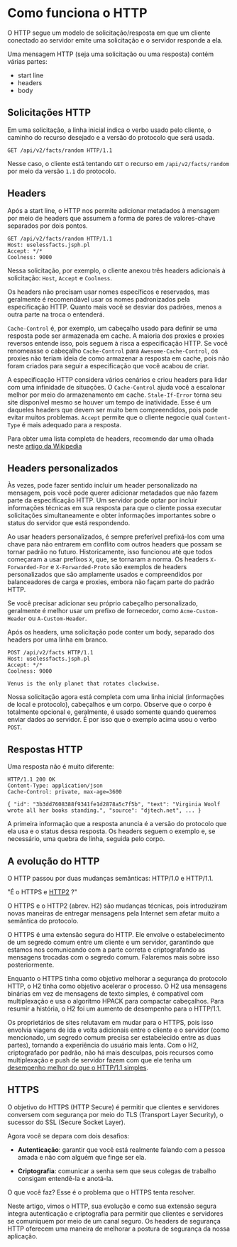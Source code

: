# Como funciona o HTTP

O HTTP segue um modelo de solicitação/resposta em que um cliente conectado ao servidor emite uma solicitação e o servidor responde a ela.

Uma mensagem HTTP (seja uma solicitação ou uma resposta) contém várias partes:

- start line
- headers
- body

## Solicitações HTTP

Em uma solicitação, a linha inicial indica o verbo usado pelo cliente, o caminho do recurso desejado e a versão do protocolo que será usada.

```http
GET /api/v2/facts/random HTTP/1.1
```

Nesse caso, o cliente está tentando `GET` o recurso em `/api/v2/facts/random` por meio da versão `1.1` do protocolo.

## Headers

Após a start line, o HTTP nos permite adicionar metadados à mensagem por meio de headers que assumem a forma de pares de valores-chave separados por dois pontos.

```http
GET /api/v2/facts/random HTTP/1.1
Host: uselessfacts.jsph.pl
Accept: */*
Coolness: 9000
```

Nessa solicitação, por exemplo, o cliente anexou três headers adicionais à solicitação: `Host`, `Accept` e `Coolness`.

Os headers não precisam usar nomes específicos e reservados, mas geralmente é recomendável usar os nomes padronizados pela especificação HTTP. Quanto mais você se desviar dos padrões, menos a outra parte na troca o entenderá.

`Cache-Control` é, por exemplo, um cabeçalho usado para definir se uma resposta pode ser armazenada em cache. A maioria dos proxies e proxies reversos entende isso, pois seguem à risca a especificação HTTP. Se você renomeasse o cabeçalho `Cache-Control` para `Awesome-Cache-Control`, os proxies não teriam ideia de como armazenar a resposta em cache, pois não foram criados para seguir a especificação que você acabou de criar.

A especificação HTTP considera vários cenários e criou headers para lidar com uma infinidade de situações. O `Cache-Control` ajuda você a escalonar melhor por meio do armazenamento em cache. `Stale-If-Error` torna seu site disponível mesmo se houver um tempo de inatividade. Esse é um daqueles headers que devem ser muito bem compreendidos, pois pode evitar muitos problemas. `Accept` permite que o cliente negocie qual `Content-Type` é mais adequado para a resposta.

Para obter uma lista completa de headers, recomendo dar uma olhada neste [artigo da Wikipedia](https://en.wikipedia.org/wiki/List_of_HTTP_header_fields)

## Headers personalizados

Às vezes, pode fazer sentido incluir um header personalizado na mensagem, pois você pode querer adicionar metadados que não fazem parte da especificação HTTP. Um servidor pode optar por incluir informações técnicas em sua resposta para que o cliente possa executar solicitações simultaneamente e obter informações importantes sobre o status do servidor que está respondendo.

Ao usar headers personalizados, é sempre preferível prefixá-los com uma chave para não entrarem em conflito com outros headers que possam se tornar padrão no futuro. Historicamente, isso funcionou até que todos começaram a usar prefixos `X`, que, se tornaram a norma. Os headers `X-Forwarded-For` e `X-Forwarded-Proto` são exemplos de headers personalizados que são amplamente usados e compreendidos por balanceadores de carga e proxies, embora não façam parte do padrão HTTP.

Se você precisar adicionar seu próprio cabeçalho personalizado, geralmente é melhor usar um prefixo de fornecedor, como `Acme-Custom-Header` ou `A-Custom-Header`.

Após os headers, uma solicitação pode conter um body, separado dos headers por uma linha em branco.

```http
POST /api/v2/facts HTTP/1.1
Host: uselessfacts.jsph.pl
Accept: */*
Coolness: 9000

Venus is the only planet that rotates clockwise.
```

Nossa solicitação agora está completa com uma linha inicial (informações de local e protocolo), cabeçalhos e um corpo. Observe que o corpo é totalmente opcional e, geralmente, é usado somente quando queremos enviar dados ao servidor. É por isso que o exemplo acima usou o verbo `POST`.

## Respostas HTTP

Uma resposta não é muito diferente:

```http
HTTP/1.1 200 OK
Content-Type: application/json
Cache-Control: private, max-age=3600

{ "id": "3b3dd7608388f9341fe1d2878a5c7f5b", "text": "Virginia Woolf wrote all her books standing.", "source": "djtech.net", ... }
```

A primeira informação que a resposta anuncia é a versão do protocolo que ela usa e o status dessa resposta. Os headers seguem o exemplo e, se necessário, uma quebra de linha, seguida pelo corpo.

## A evolução do HTTP

O HTTP passou por duas mudanças semânticas: HTTP/1.0 e HTTP/1.1.

"É o HTTPS e [HTTP2](https://httpwg.org/specs/rfc7540.html) ?"

O HTTPS e o HTTP2 (abrev. H2) são mudanças técnicas, pois introduziram novas maneiras de entregar mensagens pela Internet sem afetar muito a semântica do protocolo.

O HTTPS é uma extensão segura do HTTP. Ele envolve o estabelecimento de um segredo comum entre um cliente e um servidor, garantindo que estamos nos comunicando com a parte correta e criptografando as mensagens trocadas com o segredo comum. Falaremos mais sobre isso posteriormente.

Enquanto o HTTPS tinha como objetivo melhorar a segurança do protocolo HTTP, o H2 tinha como objetivo acelerar o processo. O H2 usa mensagens binárias em vez de mensagens de texto simples, é compatível com multiplexação e usa o algoritmo HPACK para compactar cabeçalhos. Para resumir a história, o H2 foi um aumento de desempenho para o HTTP/1.1.

Os proprietários de sites relutavam em mudar para o HTTPS, pois isso envolvia viagens de ida e volta adicionais entre o cliente e o servidor (como mencionado, um segredo comum precisa ser estabelecido entre as duas partes), tornando a experiência do usuário mais lenta. Com o H2, criptografado por padrão, não há mais desculpas, pois recursos como multiplexação e push de servidor fazem com que ele tenha um [desempenho melhor do que o HTTP/1.1 simples](https://www.troyhunt.com/i-wanna-go-fast-https-massive-speed-advantage/).

## HTTPS

O objetivo do HTTPS (HTTP Secure) é permitir que clientes e servidores conversem com segurança por meio do TLS (Transport Layer Security), o sucessor do SSL (Secure Socket Layer).

Agora você se depara com dois desafios:

- **Autenticação**: garantir que você está realmente falando com a pessoa amada e não com alguém que finge ser ela.

- **Criptografia**: comunicar a senha sem que seus colegas de trabalho consigam entendê-la e anotá-la.

O que você faz? Esse é o problema que o HTTPS tenta resolver.

Neste artigo, vimos o HTTP, sua evolução e como sua extensão segura integra autenticação e criptografia para permitir que clientes e servidores se comuniquem por meio de um canal seguro. Os headers de segurança HTTP oferecem uma maneira de melhorar a postura de segurança da nossa aplicação.
